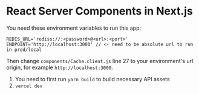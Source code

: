 # React Server Components in Next.js

You need these environment variables to run this app:

```
REDIS_URL='rediss://:<password>@<url>:<port>'
ENDPOINT='http://localhost:3000' // <- need to be absolute url to run in prod/local
```

Then change `components/Cache.client.js` line 27 to your environment's url origin, for example `http://localhost:3000`.

1. You need to first run `yarn build` to build necessary API assets
2. `vercel dev`
